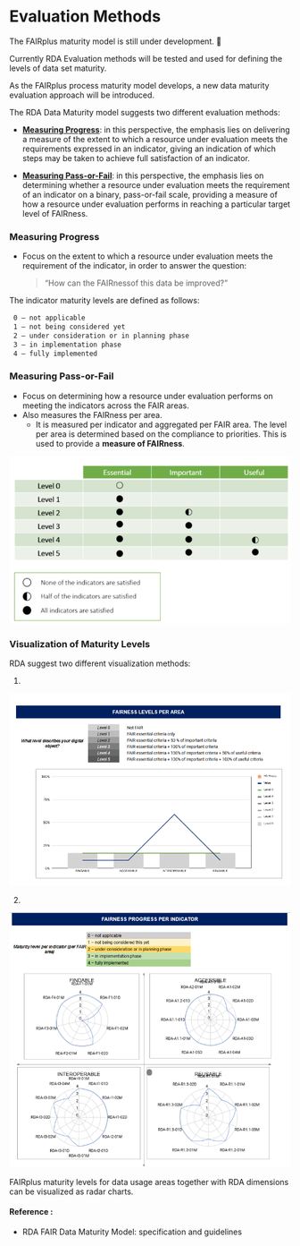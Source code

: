   
# Evaluation Methods
The FAIRplus maturity model is still under development. :construction:

Currently RDA Evaluation methods will be tested and used for defining the levels of data set maturity.

As the FAIRplus process maturity model develops, a new data maturity evaluation approach will be introduced.

 

The RDA Data Maturity model suggests two different evaluation methods:

-   [**Measuring Progress**](#measuring-progress): in this perspective, the emphasis lies on delivering a measure of the extent to which a resource under evaluation meets the requirements expressed in an indicator, giving an indication of which steps may be taken to achieve full satisfaction of an indicator.
    
-   [**Measuring Pass-or-Fail**](#measuring-pass-or-fail): in this perspective, the emphasis lies on determining whether a resource under evaluation meets the requirement of an indicator on a binary, pass-or-fail scale, providing a measure of how a resource under evaluation performs in reaching a particular target level of FAIRness.
  
### Measuring Progress
- Focus on the extent to which a resource under evaluation meets the requirement of the indicator, in order to answer the question:
	>“How can the FAIRnessof this data be improved?”

The indicator maturity levels are defined as follows:

     0 – not applicable
     1 – not being considered yet
     2 – under consideration or in planning phase
     3 – in implementation phase
     4 – fully implemented

### Measuring Pass-or-Fail
- Focus on determining how a resource under evaluation performs on meeting the indicators across the FAIR areas.
- Also measures the FAIRness per area. 
	- It is measured per indicator and aggregated per FAIR area. The level per area is determined based on the compliance to priorities. This is used to provide a **measure of FAIRness**.

![compliance-levels](compliance-levels.PNG)


### Visualization of Maturity Levels

RDA suggest two different visualization methods:

1.
![fairness_level_area](fairness_level_area.PNG)

2. 
![fairness_level_indicator](fairness_level_indicator.PNG)

FAIRplus maturity levels for data usage areas together with RDA dimensions can be visualized as radar charts. 


#### Reference :
- RDA FAIR Data Maturity Model: specification and guidelines
